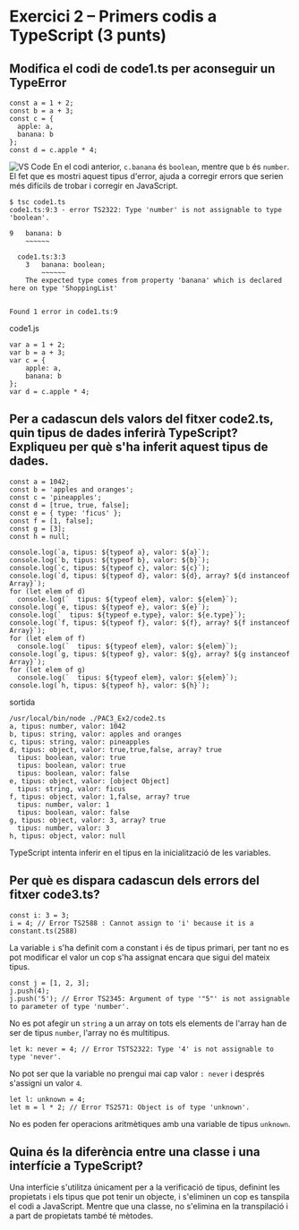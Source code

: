 # Exercici 2 – Primers codis a TypeScript (3 punts)
## Modifica el codi de code1.ts per aconseguir un TypeError
```TS
const a = 1 + 2;
const b = a + 3;
const c = {
  apple: a,
  banana: b
};
const d = c.apple * 4;
```
![VS Code](code1.avif "VS Code")
En el codi anterior, `c.banana` és `boolean`, mentre que `b` és `number`. El fet que es mostri aquest tipus d'error, ajuda a corregir errors que serien més difícils de trobar i corregir en JavaScript.
```
$ tsc code1.ts 
code1.ts:9:3 - error TS2322: Type 'number' is not assignable to type 'boolean'.

9   banana: b
    ~~~~~~

  code1.ts:3:3
    3   banana: boolean;
        ~~~~~~
    The expected type comes from property 'banana' which is declared here on type 'ShoppingList'


Found 1 error in code1.ts:9
```
code1.js 
```JS
var a = 1 + 2;
var b = a + 3;
var c = {
    apple: a,
    banana: b
};
var d = c.apple * 4;
```

## Per a cadascun dels valors del fitxer code2.ts, quin tipus de dades inferirà TypeScript? Expliqueu per què s'ha inferit aquest tipus de dades.
```TS
const a = 1042;
const b = 'apples and oranges';
const c = 'pineapples';
const d = [true, true, false];
const e = { type: 'ficus' };
const f = [1, false];
const g = [3];
const h = null;

console.log(`a, tipus: ${typeof a}, valor: ${a}`);
console.log(`b, tipus: ${typeof b}, valor: ${b}`);
console.log(`c, tipus: ${typeof c}, valor: ${c}`);
console.log(`d, tipus: ${typeof d}, valor: ${d}, array? ${d instanceof Array}`);
for (let elem of d)
  console.log(`  tipus: ${typeof elem}, valor: ${elem}`);
console.log(`e, tipus: ${typeof e}, valor: ${e}`);
console.log(`  tipus: ${typeof e.type}, valor: ${e.type}`);
console.log(`f, tipus: ${typeof f}, valor: ${f}, array? ${f instanceof Array}`);
for (let elem of f)
  console.log(`  tipus: ${typeof elem}, valor: ${elem}`);
console.log(`g, tipus: ${typeof g}, valor: ${g}, array? ${g instanceof Array}`);
for (let elem of g)
  console.log(`  tipus: ${typeof elem}, valor: ${elem}`);
console.log(`h, tipus: ${typeof h}, valor: ${h}`);
```

sortida
```
/usr/local/bin/node ./PAC3_Ex2/code2.ts
a, tipus: number, valor: 1042
b, tipus: string, valor: apples and oranges
c, tipus: string, valor: pineapples
d, tipus: object, valor: true,true,false, array? true
  tipus: boolean, valor: true
  tipus: boolean, valor: true
  tipus: boolean, valor: false
e, tipus: object, valor: [object Object]
  tipus: string, valor: ficus
f, tipus: object, valor: 1,false, array? true
  tipus: number, valor: 1
  tipus: boolean, valor: false
g, tipus: object, valor: 3, array? true
  tipus: number, valor: 3
h, tipus: object, valor: null
```

TypeScript intenta inferir en el tipus en la inicialització de les variables.

## Per què es dispara cadascun dels errors del fitxer code3.ts?
```TS
const i: 3 = 3;
i = 4; // Error TS2588 : Cannot assign to 'i' because it is a constant.ts(2588)
```
La variable `i` s'ha definit com a constant i és de tipus primari, per tant no es pot modificar el valor un cop s'ha assignat encara que sigui del mateix tipus.

```TS
const j = [1, 2, 3];
j.push(4);
j.push('5'); // Error TS2345: Argument of type '"5"' is not assignable to parameter of type 'number'.
```
No es pot afegir un `string` a un array on tots els elements de l'array han de ser de tipus `number`, l'array no és multitipus.

```TS
let k: never = 4; // Error TSTS2322: Type '4' is not assignable to type 'never'.
```
No pot ser que la variable no prengui mai cap valor `: never` i després s'assigni un valor `4`.

```TS
let l: unknown = 4;
let m = l * 2; // Error TS2571: Object is of type 'unknown'.
```
No es poden fer operacions aritmètiques amb una variable de tipus `unknown`.

## Quina és la diferència entre una classe i una interfície a TypeScript?

Una interfície s'utilitza únicament per a la verificació de tipus, definint les propietats i els tipus que pot tenir un objecte, i s'eliminen un cop es tanspila el codi a JavaScript. Mentre que una classe, no s'elimina en la transpilació i a part de propietats també té mètodes.
